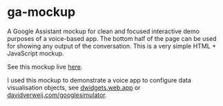 # ga-mockup
A Google Assistant mockup for clean and focused interactive demo purposes of a voice-based app. The bottom half of the page can be used for showing any output of the conversation. This is a very simple HTML + JavaScript mockup.

See this mockup live [here](https://www.davidverweij.com/ga-mockup).

I used this mockup to demonstrate a voice app to configure data visualisation objects, see [dwidgets.web.app](https://dwidgets.web.app/) or [davidverweij.com/googlesimulator](https://www.davidverweij.com/googlesimulator/).
